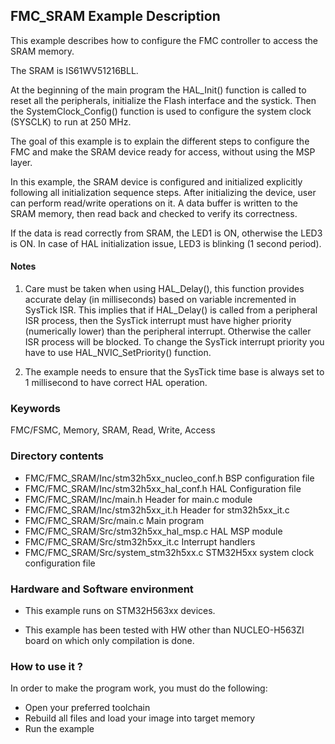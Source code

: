

## <b>FMC_SRAM Example Description</b>

This example describes how to configure the FMC controller to access the SRAM memory.

The SRAM is IS61WV51216BLL.

At the beginning of the main program the HAL_Init() function is called to reset 
all the peripherals, initialize the Flash interface and the systick.
Then the SystemClock_Config() function is used to configure the system
clock (SYSCLK) to run at 250 MHz.

The goal of this example is to explain the different steps to configure the FMC
and make the SRAM device ready for access, without using the MSP layer.       

In this example, the SRAM device is configured and initialized explicitly
following all initialization sequence steps. After initializing the device, user
can perform read/write operations on it. A data buffer is written to the SRAM
memory, then read back and checked to verify its correctness.

If the data is read correctly from SRAM, the LED1 is ON, otherwise the LED3 is ON.
In case of HAL initialization issue, LED3 is blinking (1 second period).

#### <b>Notes</b>

 1. Care must be taken when using HAL_Delay(), this function provides accurate delay (in milliseconds)
    based on variable incremented in SysTick ISR. This implies that if HAL_Delay() is called from
    a peripheral ISR process, then the SysTick interrupt must have higher priority (numerically lower)
    than the peripheral interrupt. Otherwise the caller ISR process will be blocked.
    To change the SysTick interrupt priority you have to use HAL_NVIC_SetPriority() function.

 2. The example needs to ensure that the SysTick time base is always set to 1 millisecond
    to have correct HAL operation.

### <b>Keywords</b>

FMC/FSMC, Memory, SRAM, Read, Write, Access
### <b>Directory contents</b>

 - FMC/FMC_SRAM/Inc/stm32h5xx_nucleo_conf.h     BSP configuration file
 - FMC/FMC_SRAM/Inc/stm32h5xx_hal_conf.h        HAL Configuration file
 - FMC/FMC_SRAM/Inc/main.h                      Header for main.c module 
 - FMC/FMC_SRAM/Inc/stm32h5xx_it.h              Header for stm32h5xx_it.c
 - FMC/FMC_SRAM/Src/main.c                      Main program
 - FMC/FMC_SRAM/Src/stm32h5xx_hal_msp.c         HAL MSP module  
 - FMC/FMC_SRAM/Src/stm32h5xx_it.c              Interrupt handlers
 - FMC/FMC_SRAM/Src/system_stm32h5xx.c          STM32H5xx system clock configuration file 
    


### <b>Hardware and Software environment</b>
 - This example runs on STM32H563xx devices.

 - This example has been tested with HW other than NUCLEO-H563ZI board on which only compilation is done.

      
### <b>How to use it ?</b>

In order to make the program work, you must do the following:

 - Open your preferred toolchain
 - Rebuild all files and load your image into target memory
 - Run the example
 
 
 
 
 
